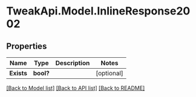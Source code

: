 # TweakApi.Model.InlineResponse2002
## Properties

Name | Type | Description | Notes
------------ | ------------- | ------------- | -------------
**Exists** | **bool?** |  | [optional] 

[[Back to Model list]](../README.md#documentation-for-models) [[Back to API list]](../README.md#documentation-for-api-endpoints) [[Back to README]](../README.md)

